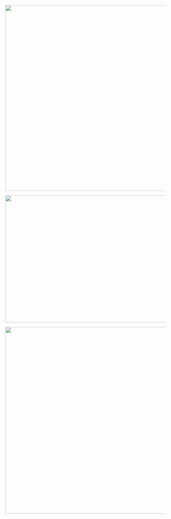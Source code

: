 <p align="center">
<img src="https://user-images.githubusercontent.com/75305251/167761712-6f9e3027-2df8-4f9d-a031-9eba00a122dd.png" alt="Search" height="582" width="1236">
</p>

<p align="center">
<img src="https://user-images.githubusercontent.com/75305251/167761724-3af983ae-3da5-4aab-a3f3-edf8280b7988.png" alt="Search" height="398" width="1262">
</p>

<p align="center">
<img src="https://user-images.githubusercontent.com/75305251/167761734-f626060f-3653-49bb-98b5-2dfea0196f65.png" alt="Search" height="585" width="1238">
</p>

